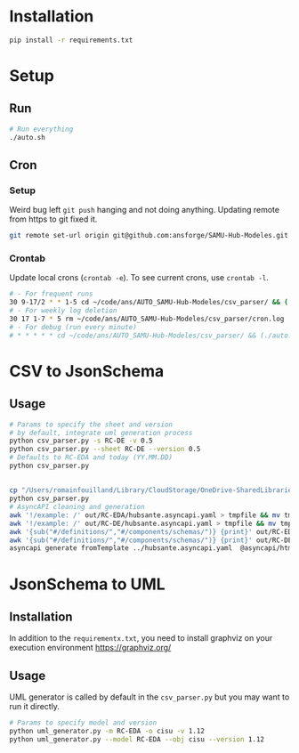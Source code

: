 # Installation
```bash
pip install -r requirements.txt
```

# Setup
## Run
```bash
# Run everything
./auto.sh
```

## Cron
### Setup
Weird bug left `git push` hanging and not doing anything. Updating remote from https to git fixed it.
```bash
git remote set-url origin git@github.com:ansforge/SAMU-Hub-Modeles.git
```

### Crontab
Update local crons (`crontab -e`). To see current crons, use `crontab -l`.
```bash
# - For frequent runs 
30 9-17/2 * * 1-5 cd ~/code/ans/AUTO_SAMU-Hub-Modeles/csv_parser/ && (./auto.sh >>cron.log 2>&1)
# - For weekly log deletion
30 17 1-7 * 5 rm ~/code/ans/AUTO_SAMU-Hub-Modeles/csv_parser/cron.log
# - For debug (run every minute)
# * * * * * cd ~/code/ans/AUTO_SAMU-Hub-Modeles/csv_parser/ && (./auto.sh >>cron.log 2>&1)
```

# CSV to JsonSchema
## Usage
```bash
# Params to specify the sheet and version
# by default, integrate uml generation process
python csv_parser.py -s RC-DE -v 0.5  
python csv_parser.py --sheet RC-DE --version 0.5
# Defaults to RC-EDA and today (YY.MM.DD)
python csv_parser.py
```

## 
```bash
cp "/Users/romainfouilland/Library/CloudStorage/OneDrive-SharedLibraries-ANS/Espace Projets - Espace Programme SI-SAMU/01 - Equipe projet/07 - Innovation et prospectif/12 - Hub Santé/17 - MDD/MDD - Hub Santé.xlsx" model.xlsx
python csv_parser.py
# AsyncAPI cleaning and generation
awk '!/example: /' out/RC-EDA/hubsante.asyncapi.yaml > tmpfile && mv tmpfile out/RC-EDA/hubsante.asyncapi.yaml
awk '!/example: /' out/RC-DE/hubsante.asyncapi.yaml > tmpfile && mv tmpfile out/RC-DE/hubsante.asyncapi.yaml
awk '{sub("#/definitions/","#/components/schemas/")} {print}' out/RC-EDA/hubsante.asyncapi.yaml > tmpfile && mv tmpfile out/RC-EDA/hubsante.asyncapi.yaml
awk '{sub("#/definitions/","#/components/schemas/")} {print}' out/RC-DE/hubsante.asyncapi.yaml > tmpfile && mv tmpfile out/RC-DE/hubsante.asyncapi.yaml
asyncapi generate fromTemplate ../hubsante.asyncapi.yaml  @asyncapi/html-template@0.28.0 -o ../../web/specs --force-write
```

# JsonSchema to UML
## Installation
In addition to the `requirementx.txt`, you need to install graphviz on your execution environment https://graphviz.org/

## Usage
UML generator is called by default in the `csv_parser.py` but you may want to run it directly.
```bash
# Params to specify model and version
python uml_generator.py -m RC-EDA -o cisu -v 1.12
python uml_generator.py --model RC-EDA --obj cisu --version 1.12
```


